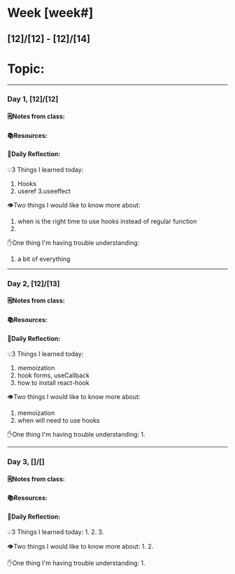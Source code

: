 # Week [week#]
## [12]/[12] - [12]/[14]

# Topic:

___

### Day 1, [12]/[12]

#### 🗒️Notes from class:

#### 📚Resources:


#### 💭Daily Reflection:

💡3 Things I learned today:
1. Hooks
2. useref
3.useeffect

👁️Two things I would like to know more about:
1. when is the right time to use hooks instead of regular function
2.

✋One thing I'm having trouble understanding:
1. a bit of everything 


___

### Day 2, [12]/[13] 

#### 🗒️Notes from class:

#### 📚Resources:


#### 💭Daily Reflection:

💡3 Things I learned today:
1. memoization
2. hook forms, useCallback
3. how to install react-hook

👁️Two things I would like to know more about:
1. memoization
2. when will need to use hooks

✋One thing I'm having trouble understanding:
1. 

___

### Day 3, []/[]
#### 🗒️Notes from class:

#### 📚Resources:


#### 💭Daily Reflection:

💡3 Things I learned today:
1. 
2. 
3. 

👁️Two things I would like to know more about:
1. 
2. 

✋One thing I'm having trouble understanding:
1. 
 

